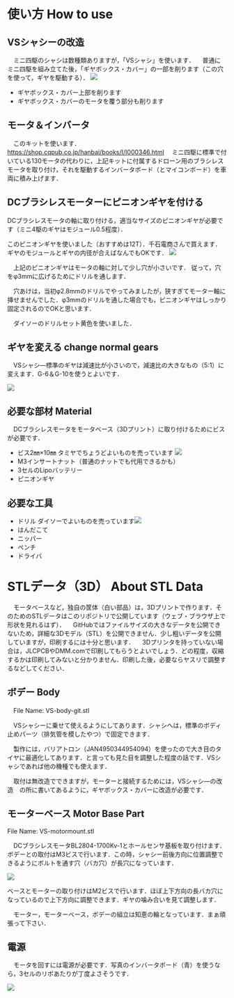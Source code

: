 # 使い方 How to use
## VSシャシーの改造
　ミニ四駆のシャシは数種類ありますが，「VSシャシ」を使います．
 　普通にミニ四駆を組み立てた後，「ギヤボックス・カバー」の一部を削ります（この穴を使って，ギヤを駆動する）．
 ![](image/cut_gearbox.jpg)
* ギヤボックス・カバー上部を削ります
* ギヤボックス・カバーのモータを覆う部分も削ります

## モータ＆インバータ
　このキットを使います．
https://shop.cqpub.co.jp/hanbai/books/I/I000346.html
　ミニ四駆に標準で付いている130モータの代わりに，上記キットに付属するドローン用のブラシレスモータを取り付け，それを駆動するインバータボード（とマイコンボード）を車両に積み上げます．


## DCブラシレスモーターにピニオンギヤを付ける
DCブラシレスモータの軸に取り付ける，適当なサイズのピニオンギヤが必要です（ミニ4駆のギヤはモジュール0.5程度）．
 
このピニオンギヤを使いました（おすすめは12T）．千石電商さんで買えます．ギヤのモジュールとギヤの内径が合えばなんでもOKです．
![](image/pinion_gear.jpg)
 
　上記のピニオンギヤはモータの軸に対して少し穴が小さいです．
 従って，穴をφ3mmに広げるためにドリルを通します．
 
　穴あけは，当初φ2.8mmのドリルでやってみましたが，狭すぎてモーター軸に挿せませんでした．φ3mmのドリルを通した場合でも，ピニオンギヤはしっかり固定されるのでOKと思います．
 
　ダイソーのドリルセット黄色を使いました．
 
## ギヤを変える change normal gears
　VSシャシ―標準のギヤは減速比が小さいので，減速比の大きなもの（5:1）に変えます．G-6＆G-10を使うとよいです．
 
 ![](image/gear.jpg)

## 必要な部材 Material
　DCブラシレスモータをモータベース（3Dプリント）に取り付けるためにビスが必要です．
* ビス2㎜×10㎜ 
タミヤでちょうどよいものを売っています
![](image/parts_1.jpg)
* M3インサートナット（普通のナットでも代用できるかも）
* 3セルのLipoバッテリー
* ピニオンギヤ

## 必要な工具
* ドリル
ダイソーでよいものを売っています![](image/drills.jpg)
* はんだこて
* ニッパー
* ペンチ
* ドライバ

# STLデータ（3D） About STL Data
　モータベースなど，独自の筐体（白い部品）は，3Dプリントで作ります．そのためのSTLデータはこのリポジトリで公開しています（ウェブ・ブラウザ上で形状を見れるはず）．
　GitHubではファイルサイズの大きなデータを公開できないため，詳細な3Dモデル（STL）を公開できません．少し粗いデータを公開していますが，印刷するには十分と思います．
 　3Dプリンタを持っていない場合は，JLCPCBやDMM.comで印刷してもらうとよいでしょう．どの程度，収縮するかは印刷してみないと分かりません．印刷した後，必要ならヤスリで調整するなどしてください．
 
## ボデー Body
　File Name: VS-body-git.stl
  
　VSシャシーに乗せて使えるようにしてあります．シャシへは，標準のボディ止めパーツ（排気管を模したやつ）で固定できます．
  
　製作には，バリアトロン（JAN4950344954094）を使ったので大き目のタイヤに最適化してあります．と言っても見た目を調整した程度の話です．VSシャシであれば他の機種でも使えます．
 
　取付は無改造でできますが，モーターと接続するためには，VSシャシ―の改造　の所に書いてあるように，ギヤボックス・カバーに改造が必要です．
 
## モーターベース Motor Base Part
 File Name: VS-motormount.stl
 
　DCブラシレスモータBL2804-1700Kv-1とホールセンサ基板を取り付けます．ボデーとの取付はM3ビスで行います．この時，シャシー前後方向に位置調整できるようにボルトを通す穴（バカ穴）が長穴になっています．
 
![](image/2.jpg)
 
 
ベースとモーターの取り付けはM2ビスで行います．ほぼ上下方向の長バカ穴になっているので上下方向に調整できます．ギヤの噛み合いを見て調整します．
 
　モーター，モーターベース，ボデーの組立は知恵の輪となっています．まぁ頑張って下さい．

 ## 電源
 　モータを回すには電源が必要です．写真のインバータボード（青）を使うなら，3セルのリポあたりが丁度よさそうです．
  
  
  
 ![](image/1.jpg)
  
